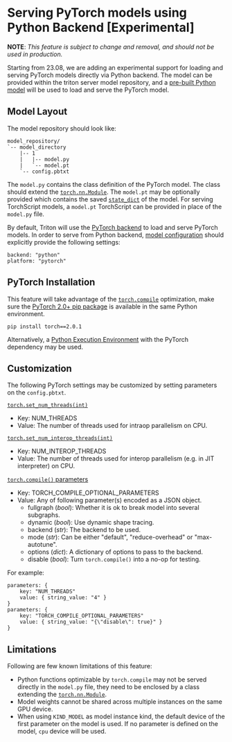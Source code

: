 <!--
# Copyright 2023, NVIDIA CORPORATION & AFFILIATES. All rights reserved.
#
# Redistribution and use in source and binary forms, with or without
# modification, are permitted provided that the following conditions
# are met:
#  * Redistributions of source code must retain the above copyright
#    notice, this list of conditions and the following disclaimer.
#  * Redistributions in binary form must reproduce the above copyright
#    notice, this list of conditions and the following disclaimer in the
#    documentation and/or other materials provided with the distribution.
#  * Neither the name of NVIDIA CORPORATION nor the names of its
#    contributors may be used to endorse or promote products derived
#    from this software without specific prior written permission.
#
# THIS SOFTWARE IS PROVIDED BY THE COPYRIGHT HOLDERS ``AS IS'' AND ANY
# EXPRESS OR IMPLIED WARRANTIES, INCLUDING, BUT NOT LIMITED TO, THE
# IMPLIED WARRANTIES OF MERCHANTABILITY AND FITNESS FOR A PARTICULAR
# PURPOSE ARE DISCLAIMED.  IN NO EVENT SHALL THE COPYRIGHT OWNER OR
# CONTRIBUTORS BE LIABLE FOR ANY DIRECT, INDIRECT, INCIDENTAL, SPECIAL,
# EXEMPLARY, OR CONSEQUENTIAL DAMAGES (INCLUDING, BUT NOT LIMITED TO,
# PROCUREMENT OF SUBSTITUTE GOODS OR SERVICES; LOSS OF USE, DATA, OR
# PROFITS; OR BUSINESS INTERRUPTION) HOWEVER CAUSED AND ON ANY THEORY
# OF LIABILITY, WHETHER IN CONTRACT, STRICT LIABILITY, OR TORT
# (INCLUDING NEGLIGENCE OR OTHERWISE) ARISING IN ANY WAY OUT OF THE USE
# OF THIS SOFTWARE, EVEN IF ADVISED OF THE POSSIBILITY OF SUCH DAMAGE.
-->

# Serving PyTorch models using Python Backend \[Experimental\]

**NOTE**: *This feature is subject to change and removal, and should not
be used in production.*

Starting from 23.08, we are adding an experimental support for loading and
serving PyTorch models directly via Python backend. The model can be provided
within the triton server model repository, and a
[pre-built Python model](model.py) will be used to load and serve the PyTorch
model.

## Model Layout

The model repository should look like:

```
model_repository/
`-- model_directory
    |-- 1
    |   |-- model.py
    |   `-- model.pt
    `-- config.pbtxt
```

The `model.py` contains the class definition of the PyTorch model. The class
should extend the
[`torch.nn.Module`](https://pytorch.org/docs/stable/generated/torch.nn.Module.html#torch.nn.Module).
The `model.pt` may be optionally provided which contains the saved
[`state_dict`](https://pytorch.org/tutorials/beginner/saving_loading_models.html#saving-loading-model-for-inference)
of the model. For serving TorchScript models, a `model.pt` TorchScript can be
provided in place of the `model.py` file.

By default, Triton will use the
[PyTorch backend](https://github.com/triton-inference-server/pytorch_backend) to
load and serve PyTorch models. In order to serve from Python backend,
[model configuration](https://github.com/triton-inference-server/server/blob/main/docs/user_guide/model_configuration.md)
should explicitly provide the following settings:

```
backend: "python"
platform: "pytorch"
```

## PyTorch Installation

This feature will take advantage of the
[`torch.compile`](https://pytorch.org/docs/stable/generated/torch.compile.html#torch-compile)
optimization, make sure the
[PyTorch 2.0+ pip package](https://pypi.org/project/torch/2.0.1/) is available
in the same Python environment.

```
pip install torch==2.0.1
```
Alternatively, a
[Python Execution Environment](#using-custom-python-execution-environments)
with the PyTorch dependency may be used.

## Customization

The following PyTorch settings may be customized by setting parameters on the
`config.pbtxt`.

[`torch.set_num_threads(int)`](https://pytorch.org/docs/stable/generated/torch.set_num_threads.html#torch.set_num_threads)
- Key: NUM_THREADS
- Value: The number of threads used for intraop parallelism on CPU.

[`torch.set_num_interop_threads(int)`](https://pytorch.org/docs/stable/generated/torch.set_num_interop_threads.html#torch.set_num_interop_threads)
- Key: NUM_INTEROP_THREADS
- Value: The number of threads used for interop parallelism (e.g. in JIT
interpreter) on CPU.

[`torch.compile()` parameters](https://pytorch.org/docs/stable/generated/torch.compile.html#torch-compile)
- Key: TORCH_COMPILE_OPTIONAL_PARAMETERS
- Value: Any of following parameter(s) encoded as a JSON object.
  - fullgraph (*bool*): Whether it is ok to break model into several subgraphs.
  - dynamic (*bool*): Use dynamic shape tracing.
  - backend (*str*): The backend to be used.
  - mode (*str*): Can be either "default", "reduce-overhead" or "max-autotune".
  - options (*dict*): A dictionary of options to pass to the backend.
  - disable (*bool*): Turn `torch.compile()` into a no-op for testing.

For example:
```
parameters: {
    key: "NUM_THREADS"
    value: { string_value: "4" }
}
parameters: {
    key: "TORCH_COMPILE_OPTIONAL_PARAMETERS"
    value: { string_value: "{\"disable\": true}" }
}
``````

## Limitations

Following are few known limitations of this feature:
- Python functions optimizable by `torch.compile` may not be served directly in
the `model.py` file, they need to be enclosed by a class extending the
[`torch.nn.Module`](https://pytorch.org/docs/stable/generated/torch.nn.Module.html#torch.nn.Module).
- Model weights cannot be shared across multiple instances on the same GPU
device.
- When using `KIND_MODEL` as model instance kind, the default device of the
first parameter on the model is used. If no parameter is defined on the model,
`cpu` device will be used.
